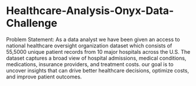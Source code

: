 # Healthcare-Analysis-Onyx-Data-Challenge

Problem Statement:
As a data analyst we have been given an access to national healthcare oversight organization dataset which consists of 55,5000 unique patient records from 10 major hospitals across the U.S. The dataset captures a broad view of hospital admissions, medical conditions, medications, insurance providers, and treatment costs. our goal is to uncover insights that can drive better healthcare decisions, optimize costs, and improve patient outcomes.
